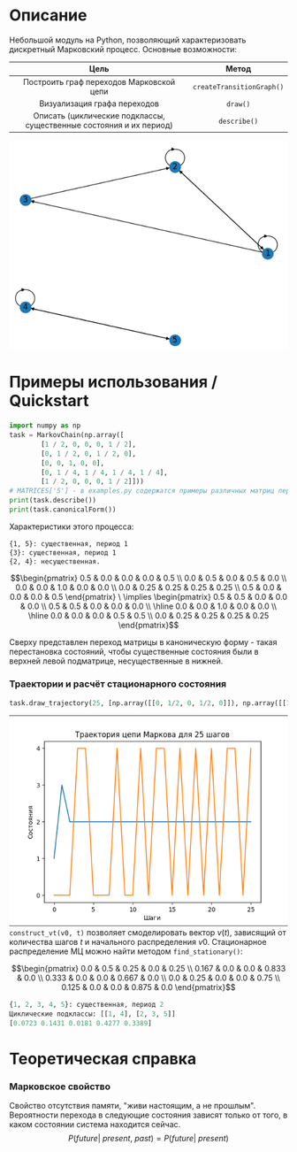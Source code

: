 # Описание
Небольшой модуль на Python, позволяющий характеризовать дискретный Марковский процесс. Основные возможности:

| Цель        |Метод |
|:-----------:|:-----------:|
|   Построить граф переходов Марковской цепи  |  ```createTransitionGraph()``` |
|   Визуализация графа переходов  |   ```draw()```  |
|   Описать (циклические подклассы, существенные состояния и их период) |   ```describe()``` |

![](imgs/graph.PNG)

# Примеры использования / Quickstart
```python
import numpy as np
task = MarkovChain(np.array([
        [1 / 2, 0, 0, 0, 1 / 2],
        [0, 1 / 2, 0, 1 / 2, 0],
        [0, 0, 1, 0, 0],
        [0, 1 / 4, 1 / 4, 1 / 4, 1 / 4],
        [1 / 2, 0, 0, 0, 1 / 2]]))
# MATRICES['5'] - в examples.py содержатся примеры различных матриц перехода
print(task.describe())
print(task.canonicalForm())

```
Характеристики этого процесса:
```
{1, 5}: существенная, период 1 
{3}: существенная, период 1 
{2, 4}: несущественная.
```
$$\begin{pmatrix}
0.5 & 0.0 & 0.0 & 0.0 & 0.5 \\
0.0 & 0.5 & 0.0 & 0.5 & 0.0 \\
0.0 & 0.0 & 1.0 & 0.0 & 0.0 \\
0.0 & 0.25 & 0.25 & 0.25 & 0.25 \\
0.5 & 0.0 & 0.0 & 0.0 & 0.5
\end{pmatrix} \ \implies \begin{pmatrix}
0.5 & 0.5 & 0.0 & 0.0 & 0.0 \\
0.5 & 0.5 & 0.0 & 0.0 & 0.0 \\
\hline
0.0 & 0.0 & 1.0 & 0.0 & 0.0 \\
\hline
0.0 & 0.0 & 0.0 & 0.5 & 0.5 \\
0.0 & 0.25 & 0.25 & 0.25 & 0.25
\end{pmatrix}$$

Сверху представлен переход матрицы в каноническую форму - такая перестановка состояний, чтобы существенные состояния были в верхней левой подматрице, несущественные в нижней.
### Траектории и расчёт стационарного состояния
```python
task.draw_trajectory(25, [np.array([[0, 1/2, 0, 1/2, 0]]), np.array([[1/3, 1/3, 1/3, 0, 0]])])
```
![](imgs/traj.PNG)
```construct_vt(v0, t)``` позволяет смоделировать вектор $v(t)$, зависящий от количества шагов $t$ и начального распределения $v0$.
Стационарное распределение МЦ можно найти методом ```find_stationary()```:

$$\begin{pmatrix}
0.0 & 0.5 & 0.25 & 0.0 & 0.25 \\
0.167 & 0.0 & 0.0 & 0.833 & 0.0 \\
0.333 & 0.0 & 0.0 & 0.667 & 0.0 \\
0.0 & 0.25 & 0.0 & 0.0 & 0.75 \\
0.125 & 0.0 & 0.0 & 0.875 & 0.0
\end{pmatrix}$$

```python
{1, 2, 3, 4, 5}: существенная, период 2 
Циклические подклассы: [[1, 4], [2, 3, 5]]
[0.0723 0.1431 0.0181 0.4277 0.3389]
```
# Теоретическая справка

### Марковское свойство
Свойство отсутствия памяти, "живи настоящим, а не прошлым". Вероятности перехода в следующие состояния зависят только от того, в каком состоянии система находится сейчас.
$$P(future | \ present, \ past) = P(future | \ present)$$





